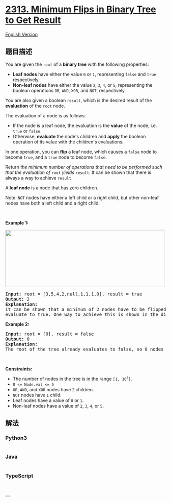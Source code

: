 # [2313. Minimum Flips in Binary Tree to Get Result](https://leetcode.cn/problems/minimum-flips-in-binary-tree-to-get-result)

[English Version](/solution/2300-2399/2313.Minimum%20Flips%20in%20Binary%20Tree%20to%20Get%20Result/README_EN.md)

## 题目描述

<!-- 这里写题目描述 -->

<p>You are given the <code>root</code> of a <strong>binary tree</strong> with the following properties:</p>

<ul>
	<li><strong>Leaf nodes</strong> have either the value <code>0</code> or <code>1</code>, representing <code>false</code> and <code>true</code> respectively.</li>
	<li><strong>Non-leaf nodes</strong> have either the value <code>2</code>, <code>3</code>, <code>4</code>, or <code>5</code>, representing the boolean operations <code>OR</code>, <code>AND</code>, <code>XOR</code>, and <code>NOT</code>, respectively.</li>
</ul>

<p>You are also given a boolean <code>result</code>, which is the desired result of the <strong>evaluation</strong> of the <code>root</code> node.</p>

<p>The evaluation of a node is as follows:</p>

<ul>
	<li>If the node is a leaf node, the evaluation is the <strong>value</strong> of the node, i.e. <code>true</code> or <code>false</code>.</li>
	<li>Otherwise, <strong>evaluate</strong> the node&#39;s children and <strong>apply</strong> the boolean operation of its value with the children&#39;s evaluations.</li>
</ul>

<p>In one operation, you can <strong>flip</strong> a leaf node, which causes a <code>false</code> node to become <code>true</code>, and a <code>true</code> node to become <code>false</code>.</p>

<p>Return<em> the minimum number of operations that need to be performed such that the evaluation of </em><code>root</code><em> yields </em><code>result</code>. It can be shown that there is always a way to achieve <code>result</code>.</p>

<p>A <strong>leaf node</strong> is a node that has zero children.</p>

<p>Note: <code>NOT</code> nodes have either a left child or a right child, but other non-leaf nodes have both a left child and a right child.</p>

<p>&nbsp;</p>
<p><strong>Example 1:</strong></p>
<img alt="" src="https://fastly.jsdelivr.net/gh/doocs/leetcode@main/solution/2300-2399/2313.Minimum%20Flips%20in%20Binary%20Tree%20to%20Get%20Result/images/operationstree.png" style="width: 500px; height: 179px;" />
<pre>
<strong>Input:</strong> root = [3,5,4,2,null,1,1,1,0], result = true
<strong>Output:</strong> 2
<strong>Explanation:</strong>
It can be shown that a minimum of 2 nodes have to be flipped to make the root of the tree
evaluate to true. One way to achieve this is shown in the diagram above.
</pre>

<p><strong>Example 2:</strong></p>

<pre>
<strong>Input:</strong> root = [0], result = false
<strong>Output:</strong> 0
<strong>Explanation:</strong>
The root of the tree already evaluates to false, so 0 nodes have to be flipped.
</pre>

<p>&nbsp;</p>
<p><strong>Constraints:</strong></p>

<ul>
	<li>The number of nodes in the tree is in the range <code>[1, 10<sup>5</sup>]</code>.</li>
	<li><code>0 &lt;= Node.val &lt;= 5</code></li>
	<li><code>OR</code>, <code>AND</code>, and <code>XOR</code> nodes have <code>2</code> children.</li>
	<li><code>NOT</code> nodes have <code>1</code> child.</li>
	<li>Leaf nodes have a value of <code>0</code> or <code>1</code>.</li>
	<li>Non-leaf nodes have a value of <code>2</code>, <code>3</code>, <code>4</code>, or <code>5</code>.</li>
</ul>

## 解法

<!-- 这里可写通用的实现逻辑 -->

<!-- tabs:start -->

### **Python3**

<!-- 这里可写当前语言的特殊实现逻辑 -->

```python


```

### **Java**

<!-- 这里可写当前语言的特殊实现逻辑 -->

```java


```

### **TypeScript**

```ts

```

### **...**

```


```

<!-- tabs:end -->
